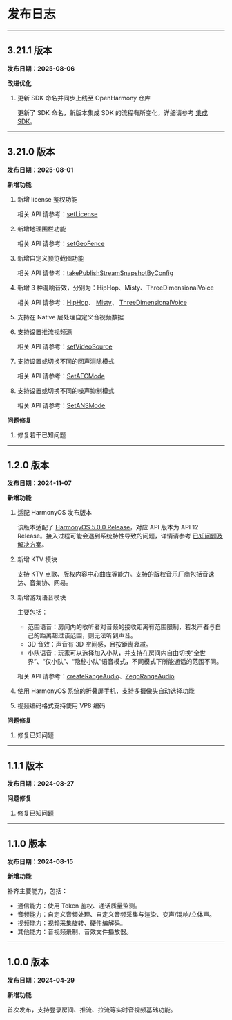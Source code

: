 # 发布日志

- - -

## 3.21.1 版本 <a id="3.21.1"></a>

**发布日期：2025-08-06**

**改进优化**

1. 更新 SDK 命名并同步上线至 OpenHarmony 仓库

      更新了 SDK 命名，新版本集成 SDK 的流程有所变化，详细请参考 [集成 SDK](/real-time-video-harmonyos-arkts/quick-start/integrating-sdk)。

---

## 3.21.0 版本 <a id="3.21.0"></a>

**发布日期：2025-08-01**

**新增功能** 


1. 新增 license 鉴权功能 

    相关 API 请参考：[setLicense](https://doc-zh.zego.im/unique-api/express-video-sdk/zh/ets_ohos/classes/_zegoexpressengine_.zegoexpressengine.html#setlicense)

2. 新增地理围栏功能 

    相关 API 请参考：[setGeoFence](https://doc-zh.zego.im/unique-api/express-video-sdk/zh/ets_ohos/classes/_zegoexpressengine_.zegoexpressengine.html#setgeofence)

3. 新增自定义预览截图功能 

    相关 API 请参考：[takePublishStreamSnapshotByConfig](https://doc-zh.zego.im/unique-api/express-video-sdk/zh/ets_ohos/classes/_zegoexpressengine_.zegoexpressengine.html#takepublishstreamsnapshotbyconfig)


4. 新增 3 种混响音效，分别为：HipHop、Misty、ThreeDimensionalVoice

    相关 API 请参考：[HipHop](https://doc-zh.zego.im/unique-api/express-video-sdk/zh/ets_ohos/enums/_zegoexpressdefines_.zegoreverbpreset.html#hiphop)、 [Misty](https://doc-zh.zego.im/unique-api/express-video-sdk/zh/ets_ohos/enums/_zegoexpressdefines_.zegoreverbpreset.html#misty)、 [ThreeDimensionalVoice](https://doc-zh.zego.im/unique-api/express-video-sdk/zh/ets_ohos/enums/_zegoexpressdefines_.zegoreverbpreset.html#threedimensionalvoice)

5. 支持在 Native 层处理自定义音视频数据

6. 支持设置推流视频源 

    相关 API 请参考：[setVideoSource](https://doc-zh.zego.im/unique-api/express-video-sdk/zh/ets_ohos/classes/_zegoexpressengine_.zegoexpressengine.html#setvideosource)

7. 支持设置或切换不同的回声消除模式

    相关 API 请参考：[SetAECMode](https://doc-zh.zego.im/unique-api/express-video-sdk/zh/ets_ohos/classes/_zegoexpressengine_.zegoexpressengine.html#setaecmode)

8. 支持设置或切换不同的噪声抑制模式

    相关 API 请参考：[SetANSMode](https://doc-zh.zego.im/unique-api/express-video-sdk/zh/ets_ohos/classes/_zegoexpressengine_.zegoexpressengine.html#setansmode)


**问题修复**

1. 修复若干已知问题

---

## 1.2.0 版本 <a id="1.2.0"></a>

**发布日期：2024-11-07**

**新增功能**

1. 适配 HarmonyOS 发布版本

    该版本适配了 [HarmonyOS 5.0.0 Release](https://developer.huawei.com/consumer/cn/doc/harmonyos-releases-V5/overview-V5)，对应 API 版本为 API 12 Release。接入过程可能会遇到系统特性导致的问题，详情请参考 [已知问题及解决方案](https://doc-zh.zego.im/article/20441)。


2. 新增 KTV 模块

    支持 KTV 点歌、版权内容中心曲库等能力。支持的版权音乐厂商包括音速达、音集协、网易。

3. 新增游戏语音模块

    主要包括：
    - 范围语音：房间内的收听者对音频的接收距离有范围限制，若发声者与自己的距离超过该范围，则无法听到声音。
    - 3D 音效：声音有 3D 空间感，且按距离衰减。
    - 小队语音：玩家可以选择加入小队，并支持在房间内自由切换“全世界”、“仅小队”、“隐秘小队”语音模式，不同模式下所能通话的范围不同。

    相关 API 请参考：[createRangeAudio](https://doc-zh.zego.im/unique-api/express-video-sdk/zh/ets_ohos/classes/_zegoexpressengine_.zegoexpressengine.html#createrangeaudio)、[ZegoRangeAudio](https://doc-zh.zego.im/unique-api/express-video-sdk/zh/ets_ohos/classes/_zegoexpressdefines_.zegorangeaudio.html)


4. 使用 HarmonyOS 系统的折叠屏手机，支持多摄像头自动选择功能

5. 视频编码格式支持使用 VP8 编码

**问题修复**

1. 修复已知问题

---
## 1.1.1 版本 <a id="1.1.1"></a>

**发布日期：2024-08-27**

**问题修复**

1. 修复已知问题

---
## 1.1.0 版本 <a id="1.1.0"></a>

**发布日期：2024-08-15**

**新增功能**

补齐主要能力，包括：
- 通信能力：使用 Token 鉴权、通话质量监测。
- 音频能力：自定义音频处理、自定义音频采集与渲染、变声/混响/立体声。
- 视频能力：视频采集旋转、硬件编解码。
- 其他能力：音视频录制、音效文件播放器。

---
## 1.0.0 版本 <a id="1.0.0"></a>

**发布日期：2024-04-29**

**新增功能**

首次发布，支持登录房间、推流、拉流等实时音视频基础功能。



